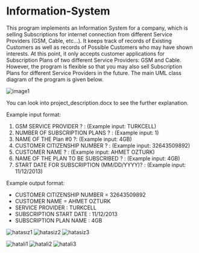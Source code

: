 # Information-System

This program implements an Information System for a company, which is selling Subscriptions for internet connection from different Service Providers (GSM, Cable, etc…). 
It keeps track of records of Existing Customers as well as records of Possible Customers who may have shown interests. At this point, it only accepts customer applications for Subscription Plans of two different Service Providers: GSM and Cable. 
However, the program is flexible so that you may also sell Subscription Plans for different Service Providers in the future. 
The main UML class diagram of the program is given below.

![image1](https://github.com/gulsoy83/Information-System/assets/46426033/ca41add4-e17c-41dc-8cdc-32aa9f9f587a)

You can look into project_description.docx to see the further explanation.

Example input format:
1. GSM SERVICE PROVIDER ? :  (Example input: TURKCELL)
2.	NUMBER OF SUBSCRIPTION PLANS ? : (Example input: 1)
3.	NAME OF THE Plan #0 ?:  (Example input: 4GB) 
4.	CUSTOMER CITIZENSHIP NUMBER ? : (Example input: 32643509892)
5.	CUSTOMER NAME ? :  (Example input: AHMET OZTURK)
6.	NAME OF THE PLAN TO BE SUBSCRIBED ? : (Example input: 4GB)
7.	START DATE FOR SUBSCRIPTION (MM/DD/YYYY)? : (Example input: 11/12/2013)

Example output format:
* CUSTOMER CITIZENSHIP NUMBER = 32643509892
* CUSTOMER NAME = AHMET OZTURK
* SERVICE PROVIDER : TURKCELL
* SUBSCRIPTION START DATE : 11/12/2013 
* SUBSCRIPTION PLAN NAME : 4GB



![hatasız1](https://github.com/gulsoy83/Information-System/assets/46426033/d7c7480d-bd16-46b3-b900-7b9e2f7eefd4)
![hatasiz2](https://github.com/gulsoy83/Information-System/assets/46426033/a9438702-432d-4fe9-a3b5-93be9e375cc2)
![hatasiz3](https://github.com/gulsoy83/Information-System/assets/46426033/d3beeb90-56eb-49bd-a8ff-e22d46877887)

![hatali1](https://github.com/gulsoy83/Information-System/assets/46426033/582c71a0-025e-4b47-af72-294eae97fdd7)
![hatali2](https://github.com/gulsoy83/Information-System/assets/46426033/f18de64a-9794-49b9-b1d9-943e3e70c932)
![hatali3](https://github.com/gulsoy83/Information-System/assets/46426033/650bfc14-174c-4087-a056-0ac15943bcd3)


